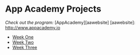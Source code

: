 # App Academy Projects

_Check out the program:_ [AppAcademy][aawebsite]
[aawebsite]: http://www.appacademy.io

+ [Week One][w1]
+ [Week Two][w2]
+ [Week Three][w3]

[w1]: ./W1/README.md
[w2]: ./W2/README.md
[w3]: ./W3/README.md
